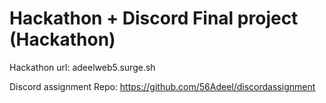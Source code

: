 # Hackathon + Discord Final project (Hackathon)
Hackathon url: adeelweb5.surge.sh

Discord assignment Repo: https://github.com/56Adeel/discordassignment
